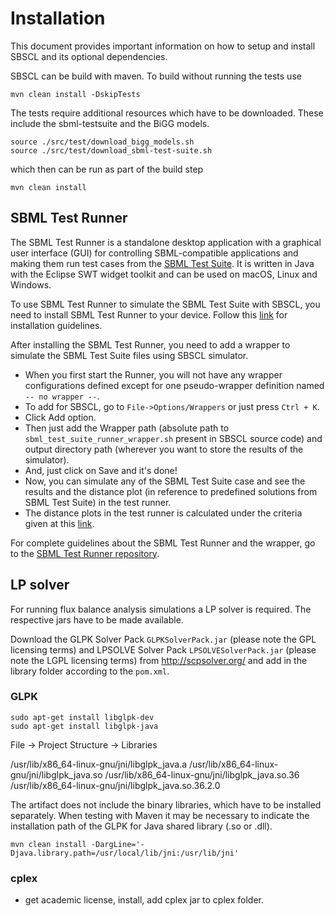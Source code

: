 # Installation
This document provides important information on how to setup and install SBSCL and its optional dependencies.


SBSCL can be build with maven. To build without running the tests use
```
mvn clean install -DskipTests
```

The tests require additional resources which have to be downloaded. These include the sbml-testsuite and the BiGG models.
```
source ./src/test/download_bigg_models.sh
source ./src/test/download_sbml-test-suite.sh
```
which then can be run as part of the build step
```
mvn clean install
```

## SBML Test Runner
The SBML Test Runner is a standalone desktop application with a graphical user interface (GUI) for controlling SBML-compatible applications and making them run test cases from the [SBML Test Suite](http://sbml.org/Software/SBML_Test_Suite). It is written in Java with the Eclipse SWT widget toolkit and can be used on macOS, Linux and Windows.

To use SBML Test Runner to simulate the SBML Test Suite with SBSCL, you need to install SBML Test Runner to your device. Follow this [link](https://github.com/sbmlteam/sbml-test-suite/tree/master/src/test-runner/testsuite-ui) for installation guidelines.

After installing the SBML Test Runner, you need to add a wrapper to simulate the SBML Test Suite files using SBSCL simulator.
- When you first start the Runner, you will not have any wrapper configurations defined except for one pseudo-wrapper definition named `-- no wrapper --`.
- To add for SBSCL, go to `File->Options/Wrappers` or just press `Ctrl + K`.
- Click Add option.
- Then just add the Wrapper path (absolute path to `sbml_test_suite_runner_wrapper.sh` present in SBSCL source code) and output directory path (wherever you want to store the results of the simulator).
- And, just click on Save and it's done!
- Now, you can simulate any of the SBML Test Suite case and see the results and the distance plot (in reference to predefined solutions from SBML Test Suite) in the test runner.
- The distance plots in the test runner is calculated under the criteria given at this [link](http://sbml.org/Software/SBML_Test_Suite/Case_Descriptions#The_.22settings.22_file).

For complete guidelines about the SBML Test Runner and the wrapper, go to the [SBML Test Runner repository](https://github.com/sbmlteam/sbml-test-suite/tree/master/src/test-runner/testsuite-ui).  


## LP solver
For running flux balance analysis simulations a LP solver is required. The respective jars have to be made available.

Download the GLPK Solver Pack `GLPKSolverPack.jar` (please note the GPL licensing terms)
and LPSOLVE Solver Pack `LPSOLVESolverPack.jar` (please note the LGPL licensing terms) from
http://scpsolver.org/ and add in the library folder according to the `pom.xml`.


### GLPK

```
sudo apt-get install libglpk-dev
sudo apt-get install libglpk-java
```

File -> Project Structure -> Libraries

/usr/lib/x86_64-linux-gnu/jni/libglpk_java.a
/usr/lib/x86_64-linux-gnu/jni/libglpk_java.so
/usr/lib/x86_64-linux-gnu/jni/libglpk_java.so.36
/usr/lib/x86_64-linux-gnu/jni/libglpk_java.so.36.2.0


The artifact does not include the binary libraries, which have to be installed separately.
When testing with Maven it may be necessary to indicate the installation path of the GLPK for Java shared library (.so or .dll).
```
mvn clean install -DargLine='-Djava.library.path=/usr/local/lib/jni:/usr/lib/jni'
```


### cplex
- get academic license, install, add cplex jar to cplex folder.
